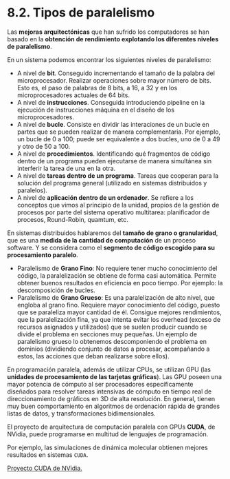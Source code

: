 # 8.2. Tipos de paralelismo

 Las **mejoras arquitectónicas** que han sufrido los computadores se han basado en la **obtención de rendimiento explotando los diferentes niveles de paralelismo**.

 En un sistema podemos encontrar los siguientes niveles de paralelismo:

* A nivel de **bit**. Conseguido incrementando el tamaño de la palabra del microprocesador. Realizar operaciones sobre mayor número de bits. Esto es, el paso de palabras de 8 bits, a 16, a 32 y en los microprocesadores actuales de 64 bits.
* A nivel de **instrucciones**. Conseguida introduciendo pipeline en la ejecución de instrucciones máquina en el diseño de los microprocesadores.
* A nivel de **bucle**. Consiste en dividir las interaciones de un bucle en partes que se pueden realizar de manera complementaria. Por ejemplo, un bucle de 0 a 100; puede ser equivalente a dos bucles, uno de 0 a 49 y otro de 50 a 100.
* A nivel de **procedimientos**. Identificando qué fragmentos de código dentro de un programa pueden ejecutarse de manera simultánea sin interferir la tarea de una en la otra.
* A nivel de **tareas dentro de un programa**. Tareas que cooperan para la solución del programa general \(utilizado en sistemas distribuidos y paralelos\).
* A nivel de **aplicación dentro de un ordenador**. Se refiere a los conceptos que vimos al principio de la unidad, propios de la gestión de procesos por parte del sistema operativo multitarea: planificador de procesos, Round-Robin, quamtum, etc.

 En sistemas distribuidos hablaremos del **tamaño de grano o granularidad**, que es una **medida de la cantidad de computación** de un proceso software. Y se considera como el **segmento de código escogido para su procesamiento paralelo**.

* Paralelismo de **Grano Fino**: No requiere tener mucho conocimiento del código, la paralelización se obtiene de forma casi automática. Permite obtener buenos resultados en eficiencia en poco tiempo. Por ejemplo: la descomposición de bucles.
* Paralelismo de **Grano Grueso**: Es una paralelización de alto nivel, que engloba al grano fino. Requiere mayor conocimiento del código, puesto que se paraleliza mayor cantidad de él. Consigue mejores rendimientos, que la paralelización fina, ya que intenta evitar los overhead \(exceso de recursos asignados y utilizados\) que se suelen producir cuando se divide el problema en secciones muy pequeñas. Un ejemplo de paralelismo grueso lo obtenemos descomponiendo el problema en dominios \(dividiendo conjunto de datos a procesar, acompañando a estos, las acciones que deban realizarse sobre ellos\).

En programación paralela, además de utilizar CPUs, se utilizan GPU \(las **unidades de procesamiento de las tarjetas gráficas**\). Las GPU poseen una mayor potencia de cómputo al ser procesadores específicamente diseñados para resolver tareas intensivas de cómputo en tiempo real de direccionamiento de gráficos en 3D de alta resolución. En general, tienen muy buen comportamiento en algoritmos de ordenación rápida de grandes listas de datos, y transformaciones bidimensionales.

El proyecto de arquitectura de computación paralela con GPUs **CUDA**, de NVidia, puede programarse en multitud de lenguajes de programación.

Por ejemplo, las simulaciones de dinámica molecular obtienen mejores resultados en sistemas `CUDA`.

[Proyecto CUDA de NVidia.](http://www.nvidia.com/object/cuda_home_new.html)

